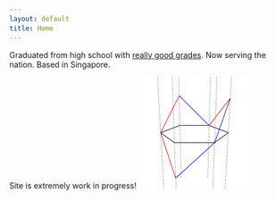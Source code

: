 ```yaml
---
layout: default
title: Home
---
```

<script type="text/javascript"
src="https://cdn.mathjax.org/mathjax/latest/MathJax.js?config=TeX-AMS-MML_HTMLorMML">
</script> <!-- syntax is $$x$$ -->

Graduated from high school with <a href="/assets/grades.jpeg">really good grades</a>. Now serving the nation. Based in Singapore.

Site is extremely work in progress!
<img height=200 src="/assets/spinnyDyck.gif"/>